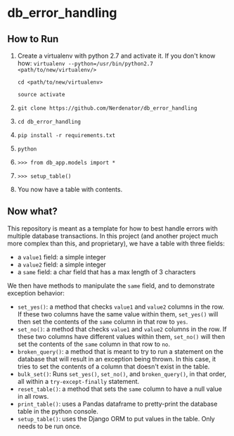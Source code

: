 # db_error_handling #

## How to Run ##
1. Create a virtualenv with python 2.7 and activate it. If you don't know how: 
    `virtualenv --python=/usr/bin/python2.7 <path/to/new/virtualenv/>`
    
    `cd <path/to/new/virtualenv>` 
    
    `source activate`
2. `git clone https://github.com/Nerdenator/db_error_handling`
3. `cd db_error_handling`
4. `pip install -r requirements.txt`
5. `python`
6. `>>> from db_app.models import *`
7. `>>> setup_table()`
8. You now have a table with contents.

## Now what? ##
This repository is meant as a template for how to best handle errors with multiple database transactions.
In this project (and another project much more complex than this, and proprietary), we have a table with three fields:

* a `value1` field: a simple integer
* a `value2` field: a simple integer
* a `same` field: a char field that has a max length of 3 characters

We then have methods to manipulate the `same` field, and to demonstrate exception behavior:

* `set_yes()`: a method that checks `value1` and `value2` columns in the row. If these two columns have the same value within them,
`set_yes()` will then set the contents of the `same` column in that row to `yes`.
* `set_no()`: a method that checks `value1` and `value2` columns in the row. If these two columns have different values within them,
`set_no()` will then set the contents of the `same` column in that row to `no`.
* `broken_query()`: a method that is meant to try to run a statement on the database that will result in an exception being thrown.
In this case, it tries to set the contents of a column that doesn't exist in the table.
* `bulk_set()`: Runs `set_yes()`, `set_no()`, and `broken_query()`, in that order, all within a `try-except-finally` statement.
* `reset_table()`: a method that sets the `same` column to have a null value in all rows. 
* `print_table()`: uses a Pandas dataframe to pretty-print the database table in the python console.
* `setup_table()`: uses the Django ORM to put values in the table. Only needs to be run once.
